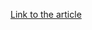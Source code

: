 [Link to the article](https://www.bleepingcomputer.com/news/security/north-korean-hackers-create-flutter-apps-to-bypass-macos-security/)
